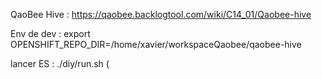 QaoBee Hive : 
https://qaobee.backlogtool.com/wiki/C14_01/Qaobee-hive

Env de dev :
export OPENSHIFT_REPO_DIR=/home/xavier/workspaceQaobee/qaobee-hive

lancer ES : ./diy/run.sh <ENV> (
